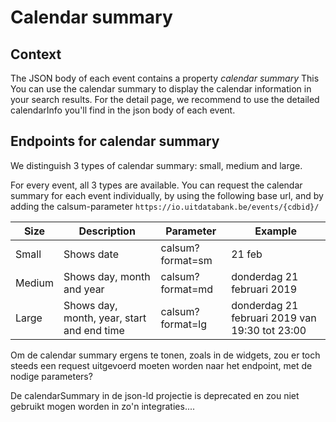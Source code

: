 ---
---

# Calendar summary
## Context

The JSON body of each event contains a property _calendar summary_ This 
You can use the calendar summary to display the calendar information in your search results. For the detail page, we recommend to use the detailed calendarInfo you'll find in the json body of each event.
  
## Endpoints for calendar summary

We distinguish 3 types of calendar summary: small, medium and large. 

For every event, all 3 types are available. You can request the calendar summary for each event individually, by using the following base url, and by adding the calsum-parameter
```https://io.uitdatabank.be/events/{cdbid}/```

| Size | Description | Parameter | Example | 
| --- | --- | --- | --- | 
| Small | Shows date | calsum?format=sm | 21 feb | 
| Medium | Shows day, month and year | calsum?format=md | donderdag 21 februari 2019 |
| Large | Shows day, month, year, start and end time  | calsum?format=lg | donderdag 21 februari 2019 van 19:30 tot 23:00 |


Om de calendar summary ergens te tonen, zoals in de widgets, zou er toch steeds een request uitgevoerd moeten worden naar het endpoint, met de nodige parameters?

De calendarSummary in de json-ld projectie is deprecated en zou niet gebruikt mogen worden in zo'n integraties....
